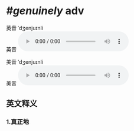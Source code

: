 # ***\#genuinely*** adv
英音 ˈdʒenjuɪnli  
英音
<audio src="./media/genuinely1_AAC.aac" controls="controls"></audio>

美音 ˈdʒenjuɪnli  
美音
<audio src="./media/genuinely2_AAC.aac" controls="controls"></audio>



  

英文释义
---
### 1.**真正地**  


